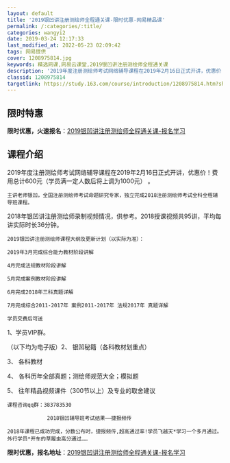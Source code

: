 ```yaml
---
layout: default
title: '2019银凹讲注册测绘师全程通关课-限时优惠-网易精品课'
permalink: /:categories/:title/
categories: wangyi2
date: 2019-03-24 12:17:33
last_modified_at: 2022-05-23 02:09:42
tags: 网易提供
cover: 1208975814.jpg
keywords: 精选网课,网易云课堂,2019银凹讲注册测绘师全程通关课
description: '2019年度注册测绘师考试网络辅导课程在2019年2月16日正式开讲，优惠价！费用总计600元（学员满一定人数后将上调为'
classid: 1208975814
targetlink: https://study.163.com/course/introduction/1208975814.htm?share=1&shareId=1025206652&utm_campaign=share&utm_medium=iphoneShare&utm_source=&utm_u=1025206652
---
```


## 限时特惠

**限时优惠，火速报名**：[2019银凹讲注册测绘师全程通关课-报名学习](https://study.163.com/course/introduction/1208975814.htm?share=1&shareId=1025206652&utm_campaign=share&utm_medium=iphoneShare&utm_source=&utm_u=1025206652)

## 课程介绍

2019年度注册测绘师考试网络辅导课程在2019年2月16日正式开讲，优惠价！费用总计600元（学员满一定人数后将上调为1000元） 。

    主讲老师银凹，全国注册测绘师考试命题研究专家，独立完成2018注册测绘师考试全科全程辅导班课程。

   2018年银凹讲注册测绘师录制视频情况，供参考。2018授课视频共95讲，平均每讲实际时长36分钟。

    2019银凹讲注册测绘师课程大纲及更新计划（以实际为准）：

    2019年3月完成综合能力教材阶段讲解

    4月完成法规教材阶段讲解

    5月完成案例教材阶段讲解

    6月完成2018年三科真题详解

    7月完成综合2011-2017年 案例2011-2017年 法规2017年 真题详解

    学员交费后可送

1、学员VIP群。

（以下均为电子版）2、 银凹秘籍（各科教材划重点）

3、 各科教材

4、 各科历年全部真题；测绘师规范大全；模拟题

5、 往年精品视频课件（300节以上）及专业的取舍建议

    课程咨询qq群：383783530

                 2018银凹辅导班考试结果——捷报频传                                                        

    2018年课程已成功完成，分数公布时，捷报频传,超高通过率!学员飞越天*学习一个多月通过。外行学员*开车的草履虫高分通过……

**限时优惠，报名地址**：[2019银凹讲注册测绘师全程通关课-报名学习](https://study.163.com/course/introduction/1208975814.htm?share=1&shareId=1025206652&utm_campaign=share&utm_medium=iphoneShare&utm_source=&utm_u=1025206652)

